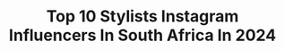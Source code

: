 ---
title: Top 10 Stylists Instagram Influencers In South Africa In 2024
description: >-
  Find top stylists Instagram influencers in South Africa in 2024. Most popular hashtags: #photography #photoshoot #fashionblogger.
platform: Instagram
hits: 27
text_top: Analyze the top-rated Instagram influencers on inBeat.
text_bottom: Our platform has 27 Instagram influencers like this in South Africa for you to connect with.
profiles:
  - username: "tamaramoeng"
    fullname: >-
      .✮ ☆°。*✧･ tamara pusetso moeng
    bio: >-
      model • stylist ‎ info@tamaramoeng.com 📍𝘴𝘰𝘶𝘵𝘩 𝘢𝘧𝘳𝘪𝘤𝘢
    location: "South Africa"
    followers: 32889
    engagement: 636
    commentsToLikes: 0.006666
    id: ck0w5b9oj2t4i0i195ntl6yg4
    verified: false
    hashtags: "#galaxybuds, #galaxywatch5, #samsungqled, #samsungwasheranddryer"
  - username: "tasneem_valley"
    fullname: >-
      Tasneem Valley
    bio: >-
      •aesthetics @tv_skinaesthetics •Glass Skin Expert •Stylist •Closet @tasneemvalleycloset •JHB-SOUTH AFRICA 📧info@tasneemvalley.co.za
    location: "South Africa"
    followers: 26515
    engagement: 182
    commentsToLikes: 0.046838
    id: ck0w6en6a87e70i19ren1um4d
    verified: false
    hashtags: "#winterfashion, #reelsinstagram, #greecedreamtour, #stylingreels"
  - username: "young_stilo_"
    fullname: >-
      BLOODY YS
    bio: >-
      THE CREATIVE POLYMATH PHOTOGRAPHER | MODEL | STYLIST 🦅🇿🇦 BOOKINGS: INKEDPHOTOGRAPHY51@GMAIL.COM
    location: "South Africa"
    followers: 167094
    engagement: 158
    commentsToLikes: 0.005968
    id: ck14k22zunca50i190v391cby
    verified: false
    hashtags: "#getrealvalue"
  - username: "roxyamas"
    fullname: >-
      Roxy Barker
    bio: >-
      ℕ𝕠𝕥 𝕪𝕠𝕦𝕣 𝕒𝕧𝕖𝕣𝕒𝕘𝕖 𝕚𝕟𝕤𝕥𝕒𝕘𝕣𝕒𝕞 𝕞𝕠𝕕𝕖𝕝 Pro makeup artist @makeup_by_roxy_ Stylist & Creator @__raidmycloset WBFF Bikini Pro
    location: "South Africa"
    followers: 43617
    engagement: 138
    commentsToLikes: 0.014172
    id: ck0w49eacxfyk0i195a1n2l0w
    verified: false
    hashtags: "#womenstyle, #streetstyle, #instagood, #instafashion"
  - username: "drizzleanddip"
    fullname: >-
      Sam Linsell
    bio: >-
      Delicious recipes | Cooking & Baking | Food stories | cookbook author | Food photographer & food stylist | Recipe developer | Teaching you to cook
    location: "South Africa"
    followers: 67853
    engagement: 102
    commentsToLikes: 0.038193
    id: ck5zryynlxii60i14ronnukt6
    verified: false
    hashtags: "#foodstyling, #appetizers, #provinciallife, #makemoments"
  - username: "phuphogumedek"
    fullname: >-
      Phupho Gumede Kardashian
    bio: >-
      Fashion Stylist to the Stars Style & Creative Director: covers & editorials World record: 21 Magazine Covers before Age 21 #Fleekzus #styledbyFLEEKZUS
    location: "South Africa"
    followers: 41887
    engagement: 285
    commentsToLikes: 0.022156
    id: ck13a9250p87k0i191uchm5oi
    verified: false
    hashtags: "#sastyleswards2020, #siblingsbychance, #friendsbychoice, #styledbyfleekzus"
  - username: "casper_willemse_clw"
    fullname: >-
      ✖️Casper Willemse✖️
    bio: >-
      •Founder: @clwlifestyle •Model: @syncmodels_ •Ambassador: @atterbury_value_mart •LLB: UP •Fashion Enthusiast & Stylist •Influencer: @team_saint_
    location: "South Africa"
    followers: 4215
    engagement: 779
    commentsToLikes: 0.065583
    id: ck6u867ylpo300j71spjc69e2
    verified: false
    hashtags: "#wlyg, #style, #ad, #explore"
  - username: "fiskanistyle"
    fullname: >-
      Fiskani
    bio: >-
      Owner @theivyshowroom World Traveler - Creative- Published Stylist- Documented Costumer- Influencer-iStyle-African
    location: "South Africa"
    followers: 7327
    engagement: 864
    commentsToLikes: 0.166291
    id: ck5hmfi43luuq0i11ckcfza1a
    verified: false
    hashtags: "#african, #blackouttuesday, #masai, #goldzanzibar"
  - username: "sweetbabywhyt"
    fullname: >-
      Sweetbaby Whyte👑
    bio: >-
      ●Professional model ●Video vixen ●Stylist ●Actress A delegate of @pose4africa realty tv show Pls vote for me via the link below👇🏻 Thanks🙏🏻
    location: "South Africa"
    followers: 11271
    engagement: 422
    commentsToLikes: 0.065047
    id: ck13bgms0vbua0i19e8wo2q5p
    verified: false
    hashtags: "#poses, #editorialpose, #fashionisters, #stylistssupportingstylists"
  - username: "themodelanextdoor"
    fullname: >-
      Lehlohonolo Kwape
    bio: >-
      • @bossmodelsjhb • Model • Influencer • Content Strategist
    location: "South Africa"
    followers: 15887
    engagement: 245
    commentsToLikes: 0.037679
    id: ckap2mplxzigg0i786vcv9xff
    verified: false
    hashtags: "#influencerdigital, #ootd, #influencerlife, #grwm"
---